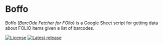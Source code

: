 # Boffo

Boffo (_BarcOde Fetcher for FOlio_) is a Google Sheet script for getting data about FOLIO items given a list of barcodes.

[![License](https://img.shields.io/badge/License-BSD--like-lightgrey)](https://choosealicense.com/licenses/bsd-3-clause)
[![Latest release](https://img.shields.io/github/v/release/caltechlibrary/template.svg?color=b44e88)](https://github.com/caltechlibrary/template/releases)
